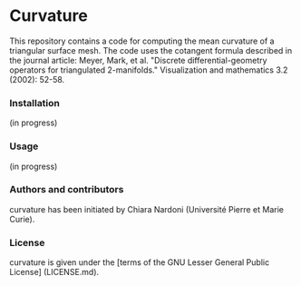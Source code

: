 # Curvature
This repository contains a code for computing the mean curvature of a triangular surface mesh. 
The code uses the cotangent formula described in the journal article: 
Meyer, Mark, et al. "Discrete differential-geometry operators for triangulated 2-manifolds." Visualization and mathematics 3.2 (2002): 52-58.

### Installation 

(in progress)

### Usage 

(in progress)

### Authors and contributors

curvature has been initiated by Chiara Nardoni (Université Pierre et Marie Curie).

### License

curvature is given under the [terms of the GNU Lesser General Public License] (LICENSE.md).

